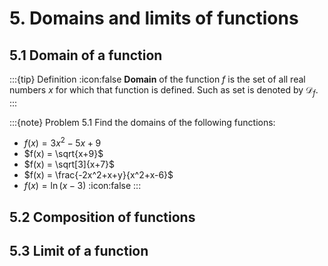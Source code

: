 # 5. Domains and limits of functions

## 5.1 Domain of a function

:::{tip} Definition
:icon:false
**Domain** of the function $f$ is the set of all real numbers $x$ for which that function is defined. Such as set is denoted by $\mathcal{D}_f.$
:::

:::{note} Problem 5.1
Find the domains of the following functions:
- $f(x) = 3x^2 -5x + 9$
- $f(x) = \sqrt{x+9}$
- $f(x) = \sqrt[3]{x+7}$
- $f(x) = \frac{-2x^2+x+y}{x^2+x-6}$
- $f(x) = \ln(x-3)$
:icon:false
:::

## 5.2 Composition of functions

## 5.3 Limit of a function